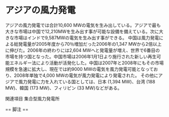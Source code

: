 # アジアの風力発電

アジアの風力発電では合計10,600 MWの電気を生み出している。アジアで最も大きな市場は中国で12,210MWを生み出す事が可能な設備を備えている。次に大きな市場はインドで9,587MWの電気を生み出す事ができる。
中国は風力発電による総発電量が2005年度から70％増加だった2006年の1,347 MWから2倍以上に伸びた。2006年の終わりには2,604 MWへと発電量が増え、世界で6番目の市場を持つ国となった。中国市場は2006年1月1日より施行された新しい再生可能エネルギー法により活動が活発化した。中国は2007年と2008年にもその市場規模を急速に拡大し、現在では約9000 MWの電気を風力発電可能となっており、2008年単独で4,000 MWの電気が風力発電により発電された。
その他にアジアで風力発電に力を入れている国としては、日本 (1,394 MW)、台湾 (188 MW)、韓国 (173 MW)、フィリピン (33 MW)などがある。

関連項目
集合型風力発電所


== 脚注 ==